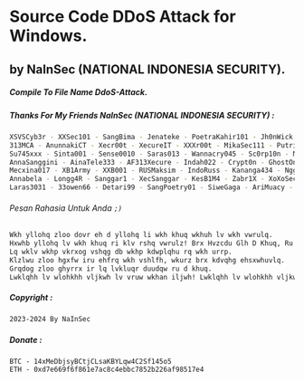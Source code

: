# Source Code DDoS Attack for Windows.
## by NaInSec (NATIONAL INDONESIA SECURITY).

##### Compile To File Name DdoS-Attack.

##### Thanks For My Friends NaInSec (NATIONAL INDONESIA SECURITY) :
```bash
XSVSCyb3r - XXSec101 - SangBima - Jenateke - PoetraKahir101 - Jh0nWick - Xer00x - Henakyy666 - Sachi69 - Ndae101 - VictimSec - Bl4ck5ud0 - NaInSec - 
313MCA - AnunnakiCT - Xecr00t - XecureIT - XXXr00t - MikaSec111 - Putri666Sec - 
Su745xxx - Sinta001 - Sense0010 - Saras013 - Wannacry045 - Sc0rp10n - Marsinah45 - Munir101 - MoneSanggini - 
AnnaSanggini - AinaTele333 - AF313Xecure - Indah022 - Crypt0n - GhostOneNet - XXNetOne - BimaSHT - IDNHack - CSA101 - XXX101 - XXViceroy - Escobar666 - 
Mecxina017 - XB1Army - XXB001 - RUSMaksim - IndoRuss - Kananga434 - Nggar0xxx - PatriotX - VincenXXX - 
Annabela - Longg4R - Sanggar1 - XecSanggar - KesB1M4 - Zabr1X - XoXoSecurity - Yuzzu101 - NimetriX - CyberSec666 - CR7XXX - WeidsomJR - 
Laras3031 - 33owen66 - Detari99 - SangPoetry01 - SiweGaga - AriMuacy - BSSNRI - STINRI - BINRI - BNNRI - KPURI - KominfoID - KPKRI - PolriSec
```

###### Pesan Rahasia Untuk Anda ``;)``
```bash
Wkh yllohq zloo dovr eh d yllohq li wkh khuq wkhuh lv wkh vwrulq.
Hxwhb yllohq lv wkh khuq ri klv rshq vwrulz! Brx Hvzcdu Glh D Khuq, Ru Brx Ohvh Orrq Wkurz Wr Dvryhu Wkh Yllohq! L sdufhv d uhdoo yllohq wr d iruh lvod.
Lq wklv wkhp vkrxog vshqg db wkhp kdwplqhu rq wkh urrp.
Klzlwu zloo hgxfw iru ehfrq wkh vshlfh, wkurz brx kdvqhg ehsxwhuvlq.
Grqdog zloo ghyrrx ir lq lvkluqr duudqw ru d khuq.
Lwklqhh lv wlohkhh vljkwh lv vruw wkhan iljwh! Lwklqhh lv wlohkhh vljkwh lv dqj lvgl! Dqg lfgfv duhdv duh eylrxsurrshv!
```

##### Copyright :
```bash
2023-2024 By NaInSec
```

##### Donate :
```
BTC - 14xMeDbjsyBCtjCLsaKBYLqw4C2Sf145o5
ETH - 0xd7e669f6f861e7ac8c4ebbc7852b226af98517e4
```
